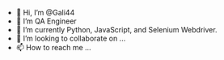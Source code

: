 - 👋 Hi, I’m @Gali44
- 👀 I’m QA Engineer
- 🌱 I’m currently Python, JavaScript, and Selenium Webdriver.
- 💞️ I’m looking to collaborate on ...
- 📫 How to reach me ...

<!---
Gali44/Gali44 is a ✨ special ✨ repository because its `README.md` (this file) appears on your GitHub profile.
You can click the Preview link to take a look at your changes.
--->
